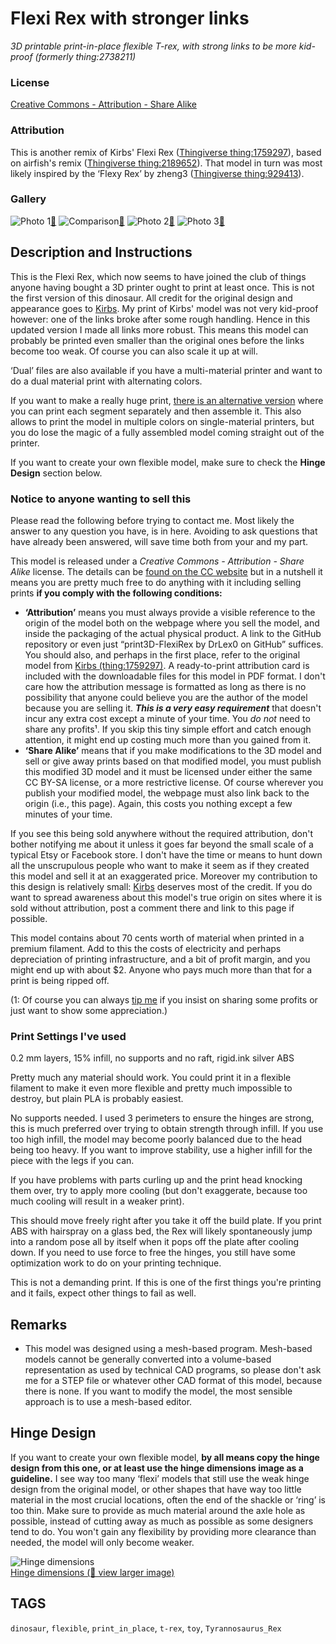 # Flexi Rex with stronger links
*3D printable print-in-place flexible T-rex, with strong links to be more kid-proof (formerly thing:2738211)*

### License
[Creative Commons - Attribution - Share Alike](https://creativecommons.org/licenses/by-sa/4.0/)

### Attribution
This is another remix of Kirbs' Flexi Rex ([Thingiverse thing:1759297](https://www.thingiverse.com/thing:1759297)), based on airfish's remix ([Thingiverse thing:2189652](https://www.thingiverse.com/thing:2189652)). That model in turn was most likely inspired by the ‘Flexy Rex’ by zheng3 ([Thingiverse thing:929413](https://www.thingiverse.com/thing:929413)).

### Gallery

![Photo 1](thumbs/rex-imp1.jpg)[🔎](images/rex-imp1.jpg) ![Comparison](thumbs/Rex-comparison.png)[🔎](images/Rex-comparison.png) ![Photo 2](thumbs/rex-imp2.jpg)[🔎](images/rex-imp2.jpg) ![Photo 3](thumbs/rex-imp3.jpg)[🔎](images/rex-imp3.jpg)


## Description and Instructions

This is the Flexi Rex, which now seems to have joined the club of things anyone having bought a 3D printer ought to print at least once. This is not the first version of this dinosaur. All credit for the original design and appearance goes to [Kirbs](https://www.thingiverse.com/Kirbs/about). My print of Kirbs' model was not very kid-proof however: one of the links broke after some rough handling. Hence in this updated version I made all links more robust. This means this model can probably be printed even smaller than the original ones before the links become too weak. Of course you can also scale it up at will.

‘Dual’ files are also available if you have a multi-material printer and want to do a dual material print with alternating colors.

If you want to make a really huge print, [there is an alternative version](https://github.com/DrLex0/print3D-flexirex-separate) where you can print each segment separately and then assemble it. This also allows to print the model in multiple colors on single-material printers, but you do lose the magic of a fully assembled model coming straight out of the printer.

If you want to create your own flexible model, make sure to check the **Hinge Design** section below.

### Notice to anyone wanting to sell this

Please read the following before trying to contact me. Most likely the answer to any question you have, is in here. Avoiding to ask questions that have already been answered, will save time both from your and my part.

This model is released under a *Creative Commons - Attribution - Share Alike* license. The details can be [found on the CC website](https://creativecommons.org/licenses/by-sa/4.0/) but in a nutshell it means you are pretty much free to do anything with it including selling prints **if you comply with the following conditions:**

* **‘Attribution’** means you must always provide a visible reference to the origin of the model both on the webpage where you sell the model, and inside the packaging of the actual physical product. A link to the GitHub repository or even just “print3D-FlexiRex by DrLex0 on GitHub” suffices. You should also, and perhaps in the first place, refer to the original model from [Kirbs (thing:1759297)](https://www.thingiverse.com/thing:1759297). A ready-to-print attribution card is included with the downloadable files for this model in PDF format. I don't care how the attribution message is formatted as long as there is no possibility that anyone could believe you are the author of the model because you are selling it. ***This is a very easy requirement*** that doesn't incur any extra cost except a minute of your time. You *do not* need to share any profits¹. If you skip this tiny simple effort and catch enough attention, it might end up costing much more than you gained from it.
* **‘Share Alike’** means that if you make modifications to the 3D model and sell or give away prints based on that modified model, you must publish this modified 3D model and it must be licensed under either the same CC BY-SA license, or a more restrictive license. Of course wherever you publish your modified model, the webpage must also link back to the origin (i.e., this page). Again, this costs you nothing except a few minutes of your time.

If you see this being sold anywhere without the required attribution, don't bother notifying me about it unless it goes far beyond the small scale of a typical Etsy or Facebook store. I don't have the time or means to hunt down all the unscrupulous people who want to make it seem as if they created this model and sell it at an exaggerated price. Moreover my contribution to this design is relatively small: [Kirbs](https://www.thingiverse.com/Kirbs/about) deserves most of the credit. If you do want to spread awareness about this model's true origin on sites where it is sold without attribution, post a comment there and link to this page if possible.

This model contains about 70 cents worth of material when printed in a premium filament. Add to this the costs of electricity and perhaps depreciation of printing infrastructure, and a bit of profit margin, and you might end up with about $2. Anyone who pays much more than that for a print is being ripped off.

(1: Of course you can always [tip me](https://www.dr-lex.be/about/#contact) if you insist on sharing some profits or just want to show some appreciation.)


### Print Settings I've used

0.2 mm layers,
15% infill,
no supports and no raft,
rigid.ink silver ABS

Pretty much any material should work. You could print it in a flexible filament to make it even more flexible and pretty much impossible to destroy, but plain PLA is probably easiest.

No supports needed. I used 3 perimeters to ensure the hinges are strong, this is much preferred over trying to obtain strength through infill. If you use too high infill, the model may become poorly balanced due to the head being too heavy. If you want to improve stability, use a higher infill for the piece with the legs if you can.

If you have problems with parts curling up and the print head knocking them over, try to apply more cooling (but don't exaggerate, because too much cooling will result in a weaker print).

This should move freely right after you take it off the build plate. If you print ABS with hairspray on a glass bed, the Rex will likely spontaneously jump into a random pose all by itself when it pops off the plate after cooling down. If you need to use force to free the hinges, you still have some optimization work to do on your printing technique.

This is not a demanding print. If this is one of the first things you're printing and it fails, expect other things to fail as well.


## Remarks

* This model was designed using a mesh-based program. Mesh-based models cannot be generally converted into a volume-based representation as used by technical CAD programs, so please don't ask me for a STEP file or whatever other CAD format of this model, because there is none. If you want to modify the model, the most sensible approach is to use a mesh-based editor.


## Hinge Design

If you want to create your own flexible model, **by all means copy the hinge design from this one, or at least use the hinge dimensions image as a guideline.** I see way too many ‘flexi’ models that still use the weak hinge design from the original model, or other shapes that have way too little material in the most crucial locations, often the end of the shackle or ‘ring’ is too thin. Make sure to provide as much material around the axle hole as possible, instead of cutting away as much as possible as some designers tend to do. You won't gain any flexibility by providing more clearance than needed, the model will only become weaker.

![Hinge dimensions](thumbs/Hinge_dimensions.png)<br>
[Hinge dimensions (🔎 view larger image)](images/Hinge_dimensions.png)


## TAGS
`dinosaur`, `flexible`, `print_in_place`, `t-rex`, `toy`, `Tyrannosaurus_Rex`
